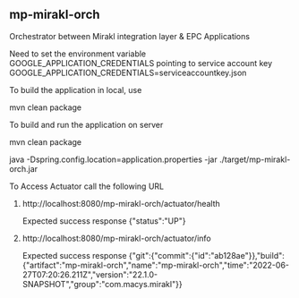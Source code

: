 ## mp-mirakl-orch

Orchestrator between Mirakl integration layer & EPC Applications

Need to set the environment variable GOOGLE_APPLICATION_CREDENTIALS pointing to service account key
GOOGLE_APPLICATION_CREDENTIALS=serviceaccountkey.json 
 


To build the application in local, use

mvn clean package

To build and run the application on server

mvn clean package

java -Dspring.config.location=application.properties -jar ./target/mp-mirakl-orch.jar

To Access Actuator call the following URL
1) http://localhost:8080/mp-mirakl-orch/actuator/health

   Expected success response
   {"status":"UP"}
2) http://localhost:8080/mp-mirakl-orch/actuator/info

   Expected success response
   {"git":{"commit":{"id":"ab128ae"}},"build":{"artifact":"mp-mirakl-orch","name":"mp-mirakl-orch","time":"2022-06-27T07:20:26.211Z","version":"22.1.0-SNAPSHOT","group":"com.macys.mirakl"}}


